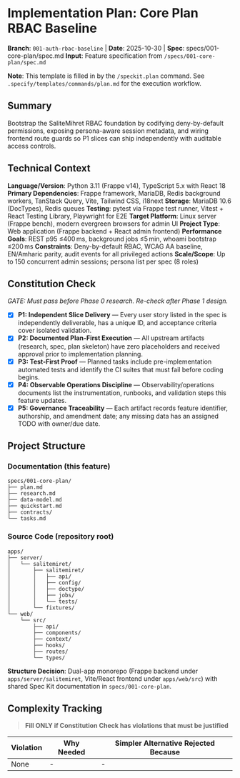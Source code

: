 # Implementation Plan: Core Plan RBAC Baseline

**Branch**: `001-auth-rbac-baseline` | **Date**: 2025-10-30 | **Spec**: specs/001-core-plan/spec.md
**Input**: Feature specification from `/specs/001-core-plan/spec.md`

**Note**: This template is filled in by the `/speckit.plan` command. See `.specify/templates/commands/plan.md` for the execution workflow.

## Summary

Bootstrap the SaliteMihret RBAC foundation by codifying deny-by-default permissions, exposing persona-aware session metadata, and wiring frontend route guards so P1 slices can ship independently with auditable access controls.

## Technical Context

**Language/Version**: Python 3.11 (Frappe v14), TypeScript 5.x with React 18
**Primary Dependencies**: Frappe framework, MariaDB, Redis background workers, TanStack Query, Vite, Tailwind CSS, i18next
**Storage**: MariaDB 10.6 (DocTypes), Redis queues
**Testing**: pytest via Frappe test runner, Vitest + React Testing Library, Playwright for E2E
**Target Platform**: Linux server (Frappe bench), modern evergreen browsers for admin UI
**Project Type**: Web application (Frappe backend + React admin frontend)
**Performance Goals**: REST p95 ≤400 ms, background jobs ≤5 min, whoami bootstrap ≤200 ms
**Constraints**: Deny-by-default RBAC, WCAG AA baseline, EN/Amharic parity, audit events for all privileged actions
**Scale/Scope**: Up to 150 concurrent admin sessions; persona list per spec (8 roles)

## Constitution Check

*GATE: Must pass before Phase 0 research. Re-check after Phase 1 design.*

- [x] **P1: Independent Slice Delivery** — Every user story listed in the spec is independently deliverable, has a unique ID, and acceptance criteria cover isolated validation.
- [x] **P2: Documented Plan-First Execution** — All upstream artifacts (research, spec, plan skeleton) have zero placeholders and received approval prior to implementation planning.
- [x] **P3: Test-First Proof** — Planned tasks include pre-implementation automated tests and identify the CI suites that must fail before coding begins.
- [x] **P4: Observable Operations Discipline** — Observability/operations documents list the instrumentation, runbooks, and validation steps this feature updates.
- [x] **P5: Governance Traceability** — Each artifact records feature identifier, authorship, and amendment date; any missing data has an assigned TODO with owner/due date.

## Project Structure

### Documentation (this feature)

```text
specs/001-core-plan/
├── plan.md
├── research.md
├── data-model.md
├── quickstart.md
├── contracts/
└── tasks.md
```

### Source Code (repository root)

```text
apps/
├── server/
│   └── salitemiret/
│       ├── salitemiret/
│       │   ├── api/
│       │   ├── config/
│       │   ├── doctype/
│       │   ├── jobs/
│       │   └── tests/
│       └── fixtures/
└── web/
    └── src/
        ├── api/
        ├── components/
        ├── context/
        ├── hooks/
        ├── routes/
        └── types/
```

**Structure Decision**: Dual-app monorepo (Frappe backend under `apps/server/salitemiret`, Vite/React frontend under `apps/web/src`) with shared Spec Kit documentation in `specs/001-core-plan`.

## Complexity Tracking

> **Fill ONLY if Constitution Check has violations that must be justified**

| Violation | Why Needed | Simpler Alternative Rejected Because |
|-----------|------------|-------------------------------------|
| None | - | - |
